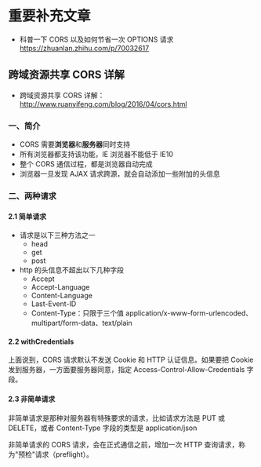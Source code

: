 # 重要补充文章

- 科普一下 CORS 以及如何节省一次 OPTIONS 请求 https://zhuanlan.zhihu.com/p/70032617

## 跨域资源共享 CORS 详解

- 跨域资源共享 CORS 详解： http://www.ruanyifeng.com/blog/2016/04/cors.html

### 一、简介

- CORS 需要**浏览器**和**服务器**同时支持
- 所有浏览器都支持该功能，IE 浏览器不能低于 IE10
- 整个 CORS 通信过程，都是浏览器自动完成
- 浏览器一旦发现 AJAX 请求跨源，就会自动添加一些附加的头信息

### 二、两种请求

#### 2.1 简单请求

- 请求是以下三种方法之一
  - head
  - get
  - post
- http 的头信息不超出以下几种字段
  - Accept
  - Accept-Language
  - Content-Language
  - Last-Event-ID
  - Content-Type：只限于三个值 application/x-www-form-urlencoded、multipart/form-data、text/plain

#### 2.2 withCredentials

上面说到，CORS 请求默认不发送 Cookie 和 HTTP 认证信息。如果要把 Cookie 发到服务器，一方面要服务器同意，指定 Access-Control-Allow-Credentials 字段。

#### 2.3 非简单请求

非简单请求是那种对服务器有特殊要求的请求，比如请求方法是 PUT 或 DELETE，或者 Content-Type 字段的类型是 application/json

非简单请求的 CORS 请求，会在正式通信之前，增加一次 HTTP 查询请求，称为"预检"请求（preflight）。

